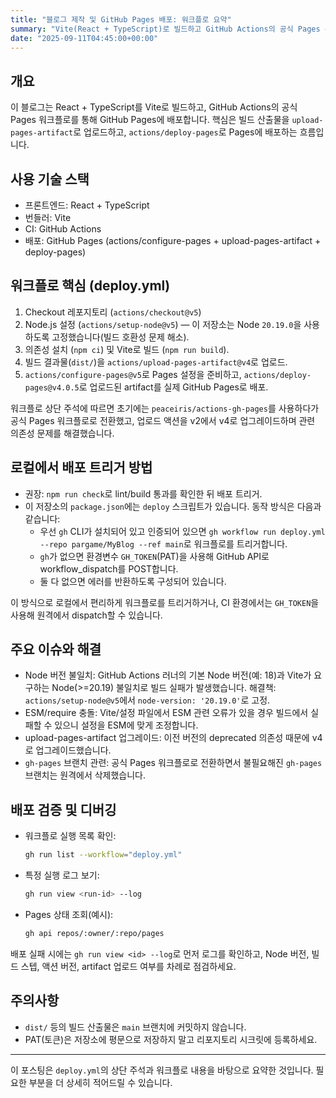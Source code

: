 ```yaml
---
title: "블로그 제작 및 GitHub Pages 배포: 워크플로 요약"
summary: "Vite(React + TypeScript)로 빌드하고 GitHub Actions의 공식 Pages 워크플로(actions/configure-pages, upload-pages-artifact, deploy-pages)로 배포한 과정 정리"
date: "2025-09-11T04:45:00+00:00"
---
```


## 개요

이 블로그는 React + TypeScript를 Vite로 빌드하고, GitHub Actions의 공식 Pages 워크플로를 통해 GitHub Pages에 배포합니다. 핵심은 빌드 산출물을 `upload-pages-artifact`로 업로드하고, `actions/deploy-pages`로 Pages에 배포하는 흐름입니다.

## 사용 기술 스택

- 프론트엔드: React + TypeScript
- 번들러: Vite
- CI: GitHub Actions
- 배포: GitHub Pages (actions/configure-pages + upload-pages-artifact + deploy-pages)

## 워크플로 핵심 (deploy.yml)

1. Checkout 레포지토리 (`actions/checkout@v5`)
2. Node.js 설정 (`actions/setup-node@v5`) — 이 저장소는 Node `20.19.0`을 사용하도록 고정했습니다(빌드 호환성 문제 해소).
3. 의존성 설치 (`npm ci`) 및 Vite로 빌드 (`npm run build`).
4. 빌드 결과물(`dist/`)을 `actions/upload-pages-artifact@v4`로 업로드.
5. `actions/configure-pages@v5`로 Pages 설정을 준비하고, `actions/deploy-pages@v4.0.5`로 업로드된 artifact를 실제 GitHub Pages로 배포.

워크플로 상단 주석에 따르면 초기에는 `peaceiris/actions-gh-pages`를 사용하다가 공식 Pages 워크플로로 전환했고, 업로드 액션을 v2에서 v4로 업그레이드하며 관련 의존성 문제를 해결했습니다.

## 로컬에서 배포 트리거 방법

- 권장: `npm run check`로 lint/build 통과를 확인한 뒤 배포 트리거.
- 이 저장소의 `package.json`에는 `deploy` 스크립트가 있습니다. 동작 방식은 다음과 같습니다:
  - 우선 `gh` CLI가 설치되어 있고 인증되어 있으면 `gh workflow run deploy.yml --repo pargame/MyBlog --ref main`로 워크플로를 트리거합니다.
  - `gh`가 없으면 환경변수 `GH_TOKEN`(PAT)을 사용해 GitHub API로 workflow_dispatch를 POST합니다.
  - 둘 다 없으면 에러를 반환하도록 구성되어 있습니다.

이 방식으로 로컬에서 편리하게 워크플로를 트리거하거나, CI 환경에서는 `GH_TOKEN`을 사용해 원격에서 dispatch할 수 있습니다.

## 주요 이슈와 해결

- Node 버전 불일치: GitHub Actions 러너의 기본 Node 버전(예: 18)과 Vite가 요구하는 Node(>=20.19) 불일치로 빌드 실패가 발생했습니다. 해결책: `actions/setup-node@v5`에서 `node-version: '20.19.0'`로 고정.
- ESM/require 충돌: Vite/설정 파일에서 ESM 관련 오류가 있을 경우 빌드에서 실패할 수 있으니 설정을 ESM에 맞게 조정합니다.
- upload-pages-artifact 업그레이드: 이전 버전의 deprecated 의존성 때문에 v4로 업그레이드했습니다.
- `gh-pages` 브랜치 관련: 공식 Pages 워크플로로 전환하면서 불필요해진 `gh-pages` 브랜치는 원격에서 삭제했습니다.

## 배포 검증 및 디버깅

- 워크플로 실행 목록 확인:

  ```bash
  gh run list --workflow="deploy.yml"
  ```

- 특정 실행 로그 보기:

  ```bash
  gh run view <run-id> --log
  ```

- Pages 상태 조회(예시):

  ```bash
  gh api repos/:owner/:repo/pages
  ```

배포 실패 시에는 `gh run view <id> --log`로 먼저 로그를 확인하고, Node 버전, 빌드 스텝, 액션 버전, artifact 업로드 여부를 차례로 점검하세요.

## 주의사항

- `dist/` 등의 빌드 산출물은 `main` 브랜치에 커밋하지 않습니다.
- PAT(토큰)은 저장소에 평문으로 저장하지 말고 리포지토리 시크릿에 등록하세요.

---

이 포스팅은 `deploy.yml`의 상단 주석과 워크플로 내용을 바탕으로 요약한 것입니다. 필요한 부분을 더 상세히 적어드릴 수 있습니다.
